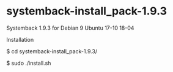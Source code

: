 # systemback-install_pack-1.9.3

Systemback 1.9.3 for Debian 9 Ubuntu 17-10 18-04

Installation

$ cd systemback-install_pack-1.9.3/

$ sudo ./install.sh
